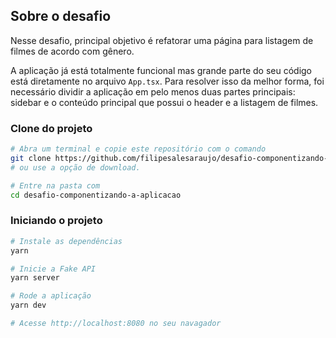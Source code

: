## Sobre o desafio

Nesse desafio, principal objetivo é refatorar uma página para listagem de filmes de acordo com gênero. 

A aplicação já está totalmente funcional mas grande parte do seu código está diretamente no arquivo `App.tsx`. Para resolver isso da melhor forma, foi necessário dividir a aplicação em pelo menos duas partes principais: sidebar e o conteúdo principal que possui o header e a listagem de filmes.

### **Clone do projeto**

```bash
# Abra um terminal e copie este repositório com o comando
git clone https://github.com/filipesalesaraujo/desafio-componentizando-a-aplicacao
# ou use a opção de download.

# Entre na pasta com 
cd desafio-componentizando-a-aplicacao
```

### **Iniciando o projeto**

```bash
# Instale as dependências
yarn

# Inicie a Fake API
yarn server

# Rode a aplicação
yarn dev

# Acesse http://localhost:8080 no seu navagador
```